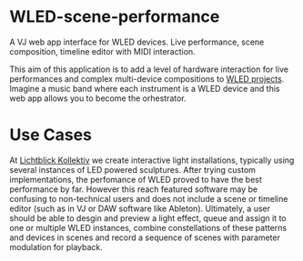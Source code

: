 # WLED-scene-performance
A VJ web app interface for WLED devices. Live performance, scene composition, timeline editor with MIDI interaction.

This aim of this application is to add a level of hardware interaction for live performances and complex multi-device compositions to [WLED projects](https://github.com/Aircoookie/WLED). Imagine a music band where each instrument is a WLED device and this web app allows you to become the orhestrator.

# Use Cases
At [Lichtblick Kollektiv](http://lichtblick-kollektiv.de/) we create interactive light installations, typically using several instances of LED powered sculptures. After trying custom implementations, the perfomance of WLED proved to have the best performance by far. However this reach featured software may be confusing to non-technical users and does not include a scene or timeline editor (such as in VJ or DAW software like Ableton). Ultimately, a user should be able to desgin and preview a light effect, queue and assign it to one or multiple WLED instances, combine constellations of these patterns and devices in scenes and record a sequence of scenes with parameter modulation for playback.
